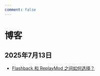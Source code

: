 ```yaml
---
comment: false
---
```


# 博客



## 2025年7月13日



- [Flashback 和 ReplayMod 之间如何选择？](/blog/flashback-vs-replaymod)
